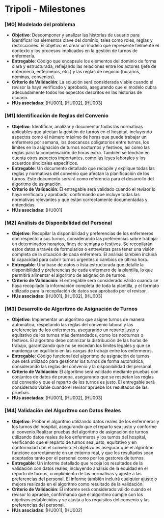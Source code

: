# Tripoli - Milestones

### [M0] Modelado del problema
+ **Objetivo**: Descomponer y analizar las historias de usuario para identificar los elementos clave del dominio, tales como roles, reglas y restricciones. El objetivo es crear un modelo que represente fielmente el contexto y los procesos implicados en la gestión de turnos de enfermería.
+ **Entregable**: Código que encapsule los elementos del dominio de forma clara y estructurada, reflejando las relaciones entre los actores (jefe de enfermería, enfermeros, etc.) y las reglas de negocio (horarios, nóminas, convenios).
+ **Criterio de Validación**: La solución será considerada viable cuando el revisor la haya verificado y aprobado, asegurando que el modelo cubra adecuadamente todos los aspectos descritos en las historias de usuario.
+ **HUs asociadas**: [HU001], [HU002], [HU003]

### [M1] Identificación de Reglas del Convenio
+ **Objetivo**: Identificar, analizar y documentar todas las normativas aplicables que afectan la gestión de turnos en el hospital, incluyendo aspectos como el número máximo de horas que puede trabajar un enfermero por semana, los descansos obligatorios entre turnos, los límites en la asignación de turnos nocturnos y festivos, así como las reglas para la compensación de horas extra. También se tendrán en cuenta otros aspectos importantes, como las leyes laborales y los acuerdos sindicales específicos.
+ **Entregable**: Un documento detallado que recopile y explique todas las reglas y normativas del convenio que afectan la planificación de los turnos. Este documento servirá como referencia para el desarrollo del algoritmo de asignación.
+ **Criterio de Validación**: El entregable será validado cuando el revisor lo haya verificado y aprobado, confirmando que incluye todas las normativas relevantes y que están correctamente documentadas y entendidas.
+ **HUs asociadas**: [HU001]

### [M2] Análisis de Disponibilidad del Personal
+ **Objetivo**: Recopilar la disponibilidad y preferencias de los enfermeros con respecto a sus turnos, considerando las preferencias sobre trabajar en determinados horarios, fines de semana o festivos. Se recopilarán estos datos a través de formularios o entrevistas para tener una visión completa de la situación de cada enfermero. El análisis también incluirá la capacidad para cubrir turnos urgentes o cambios de última hora.
+ **Entregable**: Una base de datos o lista estructurada que detalle la disponibilidad y preferencias de cada enfermero de la plantilla, lo que permitirá alimentar el algoritmo de asignación de turnos.
+ **Criterio de Validación**: El entregable será considerado válido cuando se haya recopilado la información completa de toda la plantilla, y el formato utilizado para la recopilación de datos sea aprobado por el revisor.
+ **HUs asociadas**: [HU001], [HU002], [HU003]

### [M3] Desarrollo de Algoritmo de Asignación de Turnos
+ **Objetivo**: Implementar un algoritmo que asigne turnos de manera automática, respetando las reglas del convenio laboral y las preferencias de los enfermeros, asegurando un reparto justo y equitativo de los turnos más demandados, como los nocturnos o festivos. El algoritmo debe optimizar la distribución de las horas de trabajo, garantizando que no se excedan los límites legales y que se mantenga un equilibrio en las cargas de trabajo entre los enfermeros.
+ **Entregable**: Código funcional del algoritmo de asignación de turnos, que será utilizado para gestionar los turnos de forma automática, considerando las reglas del convenio y la disponibilidad del personal.
+ **Criterio de Validación**: El algoritmo será validado mediante pruebas con conjuntos de datos de prueba, asegurando que se respetan las reglas del convenio y que el reparto de los turnos es justo. El entregable será considerado viable cuando el revisor apruebe los resultados de las pruebas.
+ **HUs asociadas**: [HU001], [HU002], [HU003]

### [M4] Validación del Algoritmo con Datos Reales
+ **Objetivo**: Probar el algoritmo utilizando datos reales de los enfermeros y los turnos del hospital, asegurando que el reparto sea justo y conforme al convenio.Realizar pruebas del algoritmo de asignación de turnos utilizando datos reales de los enfermeros y los turnos del hospital, verificando que el reparto de turnos sea justo, equitativo y en conformidad con el convenio. El objetivo es asegurar que el algoritmo funcione correctamente en un entorno real, y que los resultados sean aceptados tanto por el personal como por los gestores de turnos.
+ **Entregable**: Un informe detallado que recoja los resultados de la validación con datos reales, incluyendo análisis de la equidad en el reparto de turnos, cumplimiento de las normativas y ajuste a las preferencias del personal. El informe también incluirá cualquier ajuste o mejora realizada en el algoritmo como resultado de la validación.
+ **Criterio de Validación**: El informe será considerado válido cuando el revisor lo apruebe, confirmando que el algoritmo cumple con los objetivos establecidos y se ajusta a los requisitos del convenio y las preferencias del personal.
+ **HUs asociadas**: [HU001], [HU002]

